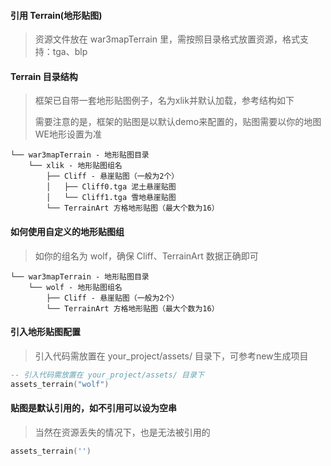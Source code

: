 #### 引用 Terrain(地形贴图)

> 资源文件放在 war3mapTerrain 里，需按照目录格式放置资源，格式支持：tga、blp

#### Terrain 目录结构

> 框架已自带一套地形贴图例子，名为xlik并默认加载，参考结构如下
>
> 需要注意的是，框架的贴图是以默认demo来配置的，贴图需要以你的地图WE地形设置为准

```
└── war3mapTerrain - 地形贴图目录
    └── xlik - 地形贴图组名
        ├── Cliff - 悬崖贴图（一般为2个）
        │   ├── Cliff0.tga 泥土悬崖贴图
        │   └── Cliff1.tga 雪地悬崖贴图
        └── TerrainArt 方格地形贴图（最大个数为16）
```

#### 如何使用自定义的地形贴图组

> 如你的组名为 wolf，确保 Cliff、TerrainArt 数据正确即可

```
└── war3mapTerrain - 地形贴图目录
    └── wolf - 地形贴图组名
        ├── Cliff - 悬崖贴图（一般为2个）
        └── TerrainArt 方格地形贴图（最大个数为16）
```

#### 引入地形贴图配置

> 引入代码需放置在 your_project/assets/ 目录下，可参考new生成项目

```lua
-- 引入代码需放置在 your_project/assets/ 目录下
assets_terrain("wolf")
```

#### 贴图是默认引用的，如不引用可以设为空串

> 当然在资源丢失的情况下，也是无法被引用的

```lua
assets_terrain('')
```